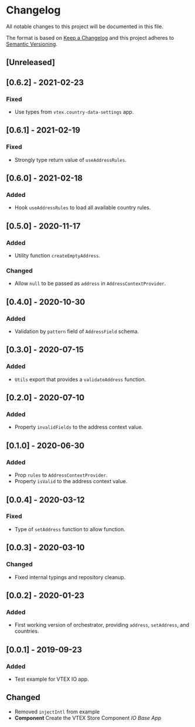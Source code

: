 # Changelog

All notable changes to this project will be documented in this file.

The format is based on [Keep a Changelog](http://keepachangelog.com/en/1.0.0/)
and this project adheres to [Semantic Versioning](http://semver.org/spec/v2.0.0.html).

## [Unreleased]

## [0.6.2] - 2021-02-23
### Fixed
- Use types from `vtex.country-data-settings` app.

## [0.6.1] - 2021-02-19
### Fixed
- Strongly type return value of `useAddressRules`.

## [0.6.0] - 2021-02-18
### Added
- Hook `useAddressRules` to load all available country rules.

## [0.5.0] - 2020-11-17
### Added
- Utility function `createEmptyAddress`.

### Changed
- Allow `null` to be passed as `address` in `AddressContextProvider`.

## [0.4.0] - 2020-10-30
### Added
- Validation by `pattern` field of `AddressField` schema.

## [0.3.0] - 2020-07-15
### Added
- `Utils` export that provides a `validateAddress` function.

## [0.2.0] - 2020-07-10
### Added
- Property `invalidFields` to the address context value.

## [0.1.0] - 2020-06-30
### Added
- Prop `rules` to `AddressContextProvider`.
- Property `isValid` to the address context value.

## [0.0.4] - 2020-03-12
### Fixed
- Type of `setAddress` function to allow function.

## [0.0.3] - 2020-03-10
### Changed
- Fixed internal typings and repository cleanup.

## [0.0.2] - 2020-01-23
### Added
- First working version of orchestrator, providing `address`, `setAddress`, and countries.

## [0.0.1] - 2019-09-23
### Added
- Test example for VTEX IO app.

## Changed
- Removed `injectIntl` from example
- **Component** Create the VTEX Store Component _IO Base App_
